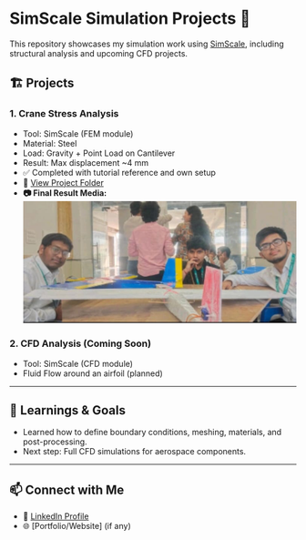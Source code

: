 # SimScale Simulation Projects 🚀

This repository showcases my simulation work using [SimScale](https://www.simscale.com/), including structural analysis and upcoming CFD projects.

## 🏗️ Projects

### 1. Crane Stress Analysis
- Tool: SimScale (FEM module)
- Material: Steel
- Load: Gravity + Point Load on Cantilever
- Result: Max displacement ~4 mm
- ✅ Completed with tutorial reference and own setup
- 📍 [View Project Folder](Cantilever-Crane)
- **📷 Final Result Media:**  
  ![StressImage](https://raw.githubusercontent.com/tammana-saisrinivas/RC-Plane-1st-2nd-Sem/main/WhatsApp%20Image%202025-05-13%20at%2019.46.35.jpeg)

### 2. CFD Analysis (Coming Soon)
- Tool: SimScale (CFD module)
- Fluid Flow around an airfoil (planned)

---

## 🧠 Learnings & Goals
- Learned how to define boundary conditions, meshing, materials, and post-processing.
- Next step: Full CFD simulations for aerospace components.

---

## 📫 Connect with Me
- 🔗 [LinkedIn Profile](https://linkedin.com/in/yourprofile)
- 🌐 [Portfolio/Website] (if any)
